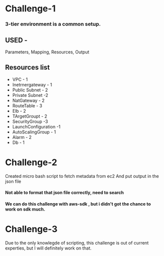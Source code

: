 # Challenge-1
### 3-tier environment is a common setup.
## USED -
Parameters,
Mapping,
Resources,
Output

## Resources list
- VPC - 1
- Inetrnergateway - 1
- Public Subnet - 2
- Private Subnet -2
- NatGateway - 2
- RouteTable - 3
- Elb - 2
- TArgetGroupt - 2
- SecurityGroup -3
- LaunchConfiguration -1
- AutoScalingGroup - 1
- Alarm - 2
- Db - 1

# Challenge-2

Created micro bash script to fetch metadata from ec2 And put output in the json file
#### Not able to format that json file correctly, need to search
#### We can do this challenge with aws-sdk , but i didn't got the chance to work on sdk much.


# Challenge-3
Due to the only knowlegde of scripting, this challenge is out of current experties, but I will definitely work on that.


